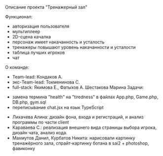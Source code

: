Описание проекта "Тренажерный зал"

Функционал:

* авторизация пользователя
* мультиплеер
* 2D-сцена качалка
* персонаж имеет накачанность и усталость
* тренажеры повышают уровень накачанности и усталости
* таблица лучших игроков
* чат

О команде:

* Team-lead: Кондаков А.
* экс-Team-lead: Токменинова С.
* full-stack: Якимова Е., Фатыхов А.
Шестакова Марина
Задачи:
- замена термина "health" на "tiredness" в файлах App.php, Game.php, DB.php, gym.sql
- переписывание chat.jsx на язык TypeScript
* Лихачева Алина: дизайн фона, входа и регистраций, и анализ программы по части client
* Караваева С.: реализация внешнего вида страницы выбора игрока, дизайн чата, анализ кода.
* Махмутов Данил, Курбатов Никита: нарисовали картинку тренажёрного зала, спрайт-картинку ботана в sai2 + photoshop, фавиконку
